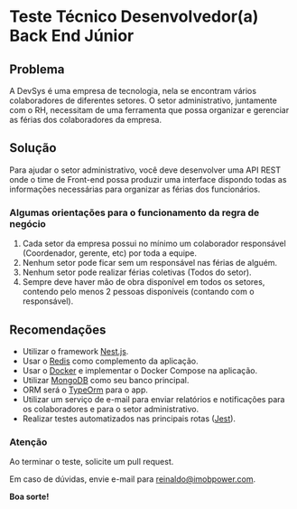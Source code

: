 # Teste Técnico Desenvolvedor(a) Back End Júnior

## Problema

A DevSys é uma empresa de tecnologia, nela se encontram vários colaboradores de diferentes setores. O setor administrativo, juntamente com o RH, necessitam de uma ferramenta que possa organizar e gerenciar as férias dos colaboradores da empresa.

## Solução

Para ajudar o setor administrativo, você deve desenvolver uma API REST onde o time de Front-end possa produzir uma interface dispondo todas as informações necessárias para organizar as férias dos funcionários.

### Algumas orientações para o funcionamento da regra de negócio

1. Cada setor da empresa possui no mínimo um colaborador responsável (Coordenador, gerente, etc) por toda a equipe.
2. Nenhum setor pode ficar sem um responsável nas férias de alguém.
3. Nenhum setor pode realizar férias coletivas (Todos do setor).
4. Sempre deve haver mão de obra disponível em todos os setores, contendo pelo menos 2 pessoas disponíveis (contando com o responsável).

## Recomendações

- Utilizar o framework [Nest.js](https://docs.nestjs.com/).
- Usar o [Redis](https://redis.io/) como complemento da aplicação.
- Usar o [Docker](https://docs.docker.com/) e implementar o Docker Compose na aplicação.
- Utilizar [MongoDB](https://www.mongodb.com) como seu banco principal.
- ORM será o [TypeOrm](https://typeorm.io/) para o app.
- Utilizar um serviço de e-mail para enviar relatórios e notificações para os colaboradores e para o setor administrativo.
- Realizar testes automatizados nas principais rotas ([Jest](https://jestjs.io/pt-BR/)).

### Atenção

Ao terminar o teste, solicite um pull request.

Em caso de dúvidas, envie e-mail para reinaldo@imobpower.com.

**Boa sorte!**
